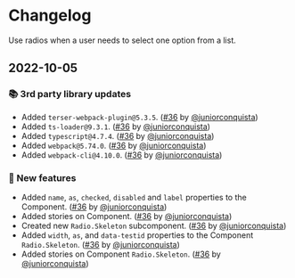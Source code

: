 # Changelog

Use radios when a user needs to select one option from a list.

## 2022-10-05

### 📚 3rd party library updates

- Added `terser-webpack-plugin@5.3.5`. ([#36](https://github.com/TiendaNube/nimbus-design-system/pull/36) by [@juniorconquista](https://github.com/juniorconquista))
- Added `ts-loader@9.3.1`. ([#36](https://github.com/TiendaNube/nimbus-design-system/pull/36) by [@juniorconquista](https://github.com/juniorconquista))
- Added `typescript@4.7.4`. ([#36](https://github.com/TiendaNube/nimbus-design-system/pull/36) by [@juniorconquista](https://github.com/juniorconquista))
- Added `webpack@5.74.0`. ([#36](https://github.com/TiendaNube/nimbus-design-system/pull/36) by [@juniorconquista](https://github.com/juniorconquista))
- Added `webpack-cli@4.10.0`. ([#36](https://github.com/TiendaNube/nimbus-design-system/pull/36) by [@juniorconquista](https://github.com/juniorconquista))

### 🎉 New features

- Added `name`, `as`, `checked`, `disabled` and `label` properties to the Component. ([#36](https://github.com/TiendaNube/nimbus-design-system/pull/36) by [@juniorconquista](https://github.com/juniorconquista))
- Added stories on Component. ([#36](https://github.com/TiendaNube/nimbus-design-system/pull/36) by [@juniorconquista](https://github.com/juniorconquista))
- Created new `Radio.Skeleton` subcomponent. ([#36](https://github.com/TiendaNube/nimbus-design-system/pull/36) by [@juniorconquista](https://github.com/juniorconquista))
- Added `width`, `as`, and `data-testid` properties to the Component `Radio.Skeleton`. ([#36](https://github.com/TiendaNube/nimbus-design-system/pull/36) by [@juniorconquista](https://github.com/juniorconquista))
- Added stories on Component `Radio.Skeleton`. ([#36](https://github.com/TiendaNube/nimbus-design-system/pull/36) by [@juniorconquista](https://github.com/juniorconquista))
